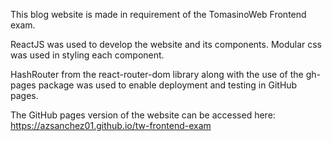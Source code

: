 This blog website is made in requirement of the TomasinoWeb Frontend exam.

ReactJS was used to develop the website and its components. Modular css was used in styling each component.

HashRouter from the react-router-dom library along with the use of the gh-pages package was used to enable deployment and testing in GitHub pages.

The GitHub pages version of the website can be accessed here:
https://azsanchez01.github.io/tw-frontend-exam
